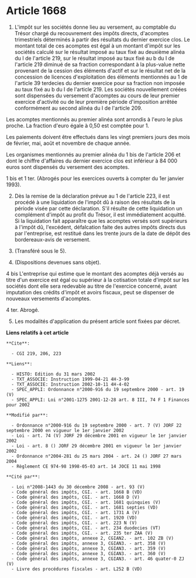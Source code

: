 # Article 1668

1. L'impôt sur les sociétés donne lieu au versement, au comptable du Trésor chargé du recouvrement des impôts directs,
d'acomptes trimestriels déterminés à partir des résultats du dernier exercice clos. Le montant total de ces acomptes est égal
à un montant d'impôt sur les sociétés calculé sur le résultat imposé au taux fixé au deuxième alinéa du I de l'article 219,
sur le résultat imposé au taux fixé au b du I de l'article 219 diminué de sa fraction correspondant à la plus-value nette
provenant de la cession des éléments d'actif et sur le résultat net de la concession de licences d'exploitation des éléments
mentionnés au 1 de l'article 39 terdecies du dernier exercice pour sa fraction non imposée au taux fixé au b du I de
l'article 219. Les sociétés nouvellement créées sont dispensées du versement d'acomptes au cours de leur premier exercice
d'activité ou de leur première période d'imposition arrêtée conformément au second alinéa du I de l'article 209.

Les acomptes mentionnés au premier alinéa sont arrondis à l'euro le plus proche. La fraction d'euro égale à 0,50 est comptée
pour 1.

Les paiements doivent être effectués dans les vingt premiers jours des mois de février, mai, août et novembre de chaque
année.

Les organismes mentionnés au premier alinéa du 1 bis de l'article 206 et dont le chiffre d'affaires du dernier exercice clos
est inférieur à 84 000 euros sont dispensés du versement des acomptes.

1 bis et 1 ter. (Abrogés pour les exercices ouverts à compter du 1er janvier 1993).

2. Dès la remise de la déclaration prévue au 1 de l'article 223, il est procédé à une liquidation de l'impôt dû à raison des
résultats de la période visée par cette déclaration. S'il résulte de cette liquidation un complément d'impôt au profit du
Trésor, il est immédiatement acquitté. Si la liquidation fait apparaître que les acomptes versés sont supérieurs à l'impôt
dû, l'excédent, défalcation faite des autres impôts directs dus par l'entreprise, est restitué dans les trente jours de la
date de dépôt des bordereaux-avis de versement.

3. (Transféré sous le 5).

4. (Dispositions devenues sans objet).

4 bis L'entreprise qui estime que le montant des acomptes déjà versés au titre d'un exercice est égal ou supérieur à la
cotisation totale d'impôt sur les sociétés dont elle sera redevable au titre de l'exercice concerné, avant imputation des
crédits d'impôt et avoirs fiscaux, peut se dispenser de nouveaux versements d'acomptes.

4 ter. Abrogé.

5. Les modalités d'application du présent article sont fixées par décret.

**Liens relatifs à cet article**

	**Cite**:

	  - CGI 219, 206, 223

	**Liens**:

	  - HISTO: Edition du 31 mars 2002
	  - TXT_ASSOCIE: Instruction 1999-04-21 4H-3-99
	  - TXT_ASSOCIE: Instruction 2002-10-11 4H-4-02
	  - SPEC_APPLI: Ordonnance n°2000-916 du 19 septembre 2000 - art. 19 (V)
	  - SPEC_APPLI: Loi n°2001-1275 2001-12-28 art. 8 III, 74 F 1 Finances pour 2002

	**Modifié par**:

	  - Ordonnance n°2000-916 du 19 septembre 2000 - art. 7 (V) JORF 22 septembre 2000 en vigueur le 1er janvier 2002
	  - Loi - art. 74 (V) JORF 29 décembre 2001 en vigueur le 1er janvier 2002
	  - Loi - art. 8 () JORF 29 décembre 2001 en vigueur le 1er janvier 2002
	  - Ordonnance n°2004-281 du 25 mars 2004 - art. 24 () JORF 27 mars 2004
	  - Règlement CE 974-98 1998-05-03 art. 14 JOCE 11 mai 1998

	**Cité par**:

	  - Loi n°2008-1443 du 30 décembre 2008 - art. 93 (V)
	  - Code général des impôts, CGI. - art. 1668 B (VD)
	  - Code général des impôts, CGI. - art. 1668 D (V)
	  - Code général des impôts, CGI. - art. 1681 quinquies (V)
	  - Code général des impôts, CGI. - art. 1681 septies (VD)
	  - Code général des impôts, CGI. - art. 1731 A (V)
	  - Code général des impôts, CGI. - art. 1920 (VD)
	  - Code général des impôts, CGI. - art. 223 N (V)
	  - Code général des impôts, CGI. - art. 234 duodecies (VT)
	  - Code général des impôts, CGI. - art. 235 ter ZAA (V)
	  - Code général des impôts, annexe 2, CGIAN2. - art. 102 ZB (V)
	  - Code général des impôts, annexe 3, CGIAN3. - art. 358 (V)
	  - Code général des impôts, annexe 3, CGIAN3. - art. 359 (V)
	  - Code général des impôts, annexe 3, CGIAN3. - art. 360 (V)
	  - Code général des impôts, annexe 3, CGIAN3. - art. 46 quater-0 ZJ (V)
	  - Livre des procédures fiscales - art. L252 B (VD)
